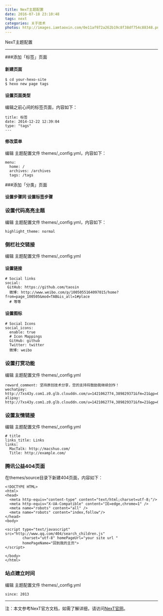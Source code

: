 ```yaml
---
title: NexT主题配置
date: 2016-07-18 23:10:48
tags: next
categories: 关于技术
photos: http://images.iamtaoxin.com/0e11af972a262b19c8f38df754c88348.png
---
```

NexT主题配置

-------
###添加「标签」页面
#### 新建页面
```
$ cd your-hexo-site
$ hexo new page tags
```
#### 设置页面类型
编辑之前心间的标签页面，内容如下：
```
title: 标签
date: 2014-12-22 12:39:04
type: "tags"
---
```
#### 修改菜单
编辑 主题配置文件 themes/_config.yml，内容如下：
```
menu:
  home: /
  archives: /archives
  tags: /tags
```
###添加「分类」页面
#### 设置步骤同 设置标签步骤
### 设置代码高亮主题
编辑 主题配置文件 themes/_config.yml，内容如下：
```
highlight_theme: normal
```
### 侧栏社交链接
编辑 主题配置文件 themes/_config.yml
#### 设置链接
```
# Social links
social:
 GitHub: https://github.com/taosin
  微博: http://www.weibo.com/p/1005055164097015/home?from=page_100505&mod=TAB&is_all=1#place
  # 等等
```
#### 设置图标
```
# Social Icons
social_icons:
  enable: true
  # Icon Mappings
  GitHub: github
  Twitter: twitter
  微博: weibo
```
### 设置打赏功能
编辑 主题配置文件 themes/_config.yml
```
reward_comment: 坚持原创技术分享，您的支持将鼓励我继续创作！
wechatpay: http://7xs43y.com1.z0.glb.clouddn.com/u=1421062774,389829371&fm=21&gp=0.jpg
alipay: http://7xs43y.com1.z0.glb.clouddn.com/u=1421062774,389829371&fm=21&gp=0.jpg
```
### 设置友情链接
编辑 主题配置文件 themes/_config.yml
```
# title
links_title: Links
links:
  MacTalk: http://macshuo.com/
  Title: http://example.com/
```
### 腾讯公益404页面
在themes/source目录下新建404页面，内容如下：
```
<!DOCTYPE HTML>
<html>
<head>
  <meta http-equiv="content-type" content="text/html;charset=utf-8;"/>
  <meta http-equiv="X-UA-Compatible" content="IE=edge,chrome=1" />
  <meta name="robots" content="all" />
  <meta name="robots" content="index,follow"/>
</head>
<body>

<script type="text/javascript" src="http://www.qq.com/404/search_children.js"
        charset="utf-8" homePageUrl="your site url "
        homePageName="回到我的主页">
</script>

</body>
</html>
```
### 站点建立时间
编辑 主题配置文件 themes/_config.yml
```
since: 2013
```
-----
注：本文参考NexT官方文档，如需了解详细，请访问[NexT官网](http://theme-next.iissnan.com)。